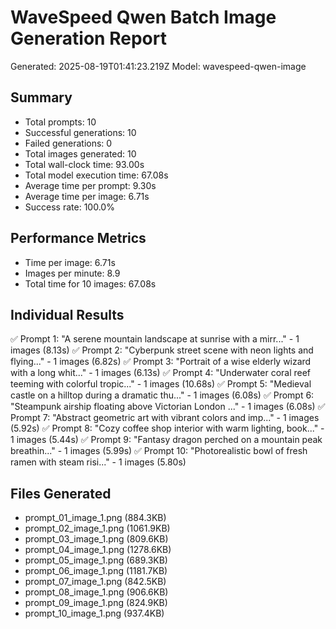 # WaveSpeed Qwen Batch Image Generation Report

Generated: 2025-08-19T01:41:23.219Z
Model: wavespeed-qwen-image

## Summary
- Total prompts: 10
- Successful generations: 10
- Failed generations: 0
- Total images generated: 10
- Total wall-clock time: 93.00s
- Total model execution time: 67.08s
- Average time per prompt: 9.30s
- Average time per image: 6.71s
- Success rate: 100.0%

## Performance Metrics
- Time per image: 6.71s
- Images per minute: 8.9
- Total time for 10 images: 67.08s

## Individual Results
✅ Prompt 1: "A serene mountain landscape at sunrise with a mirr..." - 1 images (8.13s)
✅ Prompt 2: "Cyberpunk street scene with neon lights and flying..." - 1 images (6.82s)
✅ Prompt 3: "Portrait of a wise elderly wizard with a long whit..." - 1 images (6.13s)
✅ Prompt 4: "Underwater coral reef teeming with colorful tropic..." - 1 images (10.68s)
✅ Prompt 5: "Medieval castle on a hilltop during a dramatic thu..." - 1 images (6.08s)
✅ Prompt 6: "Steampunk airship floating above Victorian London ..." - 1 images (6.08s)
✅ Prompt 7: "Abstract geometric art with vibrant colors and imp..." - 1 images (5.92s)
✅ Prompt 8: "Cozy coffee shop interior with warm lighting, book..." - 1 images (5.44s)
✅ Prompt 9: "Fantasy dragon perched on a mountain peak breathin..." - 1 images (5.99s)
✅ Prompt 10: "Photorealistic bowl of fresh ramen with steam risi..." - 1 images (5.80s)

## Files Generated
- prompt_01_image_1.png (884.3KB)
- prompt_02_image_1.png (1061.9KB)
- prompt_03_image_1.png (809.6KB)
- prompt_04_image_1.png (1278.6KB)
- prompt_05_image_1.png (689.3KB)
- prompt_06_image_1.png (1181.7KB)
- prompt_07_image_1.png (842.5KB)
- prompt_08_image_1.png (906.6KB)
- prompt_09_image_1.png (824.9KB)
- prompt_10_image_1.png (937.4KB)
